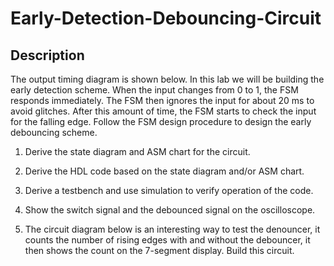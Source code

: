 # Early-Detection-Debouncing-Circuit

## Description

The output timing diagram is shown below. In this lab we will be building the early detection scheme. When the
input changes from 0 to 1, the FSM responds immediately. The FSM then ignores the input for about 20 ms to avoid 
glitches. After this amount of time, the FSM starts to check the input for the falling edge. Follow the FSM design 
procedure to design the early debouncing scheme.

1. Derive the state diagram and ASM chart for the circuit.

2. Derive the HDL code based on the state diagram and/or ASM chart.

3. Derive a testbench and use simulation to verify operation of the code.

4. Show the switch signal and the debounced signal on the oscilloscope.

5. The circuit diagram below is an interesting way to test the denouncer, it counts
the number of rising edges with and without the debouncer, it then shows the count on
the 7-segment display. Build this circuit.

